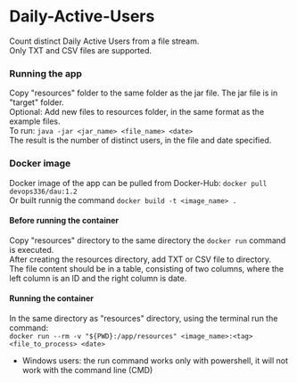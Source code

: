 # Daily-Active-Users  
Count distinct Daily Active Users from a file stream.  
Only TXT and CSV files are supported.  
### Running the app  
Copy "resources" folder to the same folder as the jar file. The jar file is in "target" folder.  
Optional: Add new files to resources folder, in the same format as the example files.  
To run: `java -jar <jar_name> <file_name> <date>`  
The result is the number of distinct users, in the file and date specified.      
### Docker image  
Docker image of the app can be pulled from Docker-Hub: `docker pull devops336/dau:1.2`  
Or built runnig the command `docker build -t <image_name> .`  
   
#### Before running the container  
Copy "resources" directory to the same directory the `docker run` command is executed.  
After creating the resources directory, add TXT or CSV file to directory.  
The file content should be in a table, consisting of two columns, where the left column is an ID and the right column is date.  
  
#### Running the container  
In the same directory as "resources" directory, using the terminal run the command:  
`docker run --rm -v "${PWD}:/app/resources" <image_name>:<tag> <file_to_process> <date>`  
- Windows users: the run command works only with powershell, it will not work with the command line (CMD) 
